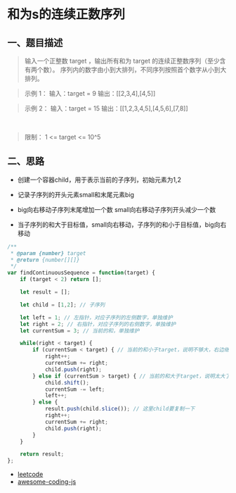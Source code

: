 # 和为s的连续正数序列

## 一、题目描述

> 输入一个正整数 target ，输出所有和为 target 的连续正整数序列（至少含有两个数）。
序列内的数字由小到大排列，不同序列按照首个数字从小到大排列。


> 示例 1：
输入：target = 9
输出：[[2,3,4],[4,5]]

> 示例 2：
输入：target = 15
输出：[[1,2,3,4,5],[4,5,6],[7,8]]

 
> 限制：
1 <= target <= 10^5


## 二、思路
- 创建一个容器child，用于表示当前的子序列，初始元素为1,2

- 记录子序列的开头元素small和末尾元素big

- big向右移动子序列末尾增加一个数 small向右移动子序列开头减少一个数

- 当子序列的和大于目标值，small向右移动，子序列的和小于目标值，big向右移动


```js
/**
 * @param {number} target
 * @return {number[][]}
 */
var findContinuousSequence = function(target) {
    if (target < 2) return [];

    let result = [];

    let child = [1,2]; // 子序列

    let left = 1; // 左指针，对应子序列的左侧数字，单独维护
    let right = 2; // 右指针，对应子序列的右侧数字，单独维护
    let currentSum = 3; // 当前的和，单独维护

    while(right < target) {
        if (currentSum < target) { // 当前的和小于target，说明不够大，右边继续添加数字
            right++;
            currentSum += right;
            child.push(right);
        } else if (currentSum > target) { // 当前的和大于target，说明太大了，从左侧移除数字
            child.shift();
            currentSum -= left;
            left++;
        } else {
            result.push(child.slice()); // 这里child要复制一下
            right++;
            currentSum += right;
            child.push(right);
        }
    }

    return result;
};
```

- [leetcode](https://leetcode-cn.com/problems/he-wei-sde-lian-xu-zheng-shu-xu-lie-lcof/)
- [awesome-coding-js](http://www.conardli.top/docs/dataStructure/%E6%95%B0%E7%BB%84/%E5%92%8C%E4%B8%BAS%E7%9A%84%E8%BF%9E%E7%BB%AD%E6%AD%A3%E6%95%B4%E6%95%B0%E5%BA%8F%E5%88%97.html#%E9%A2%98%E7%9B%AE)